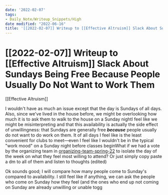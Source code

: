 ```yaml
---
date: '2022-02-07'
tags:
- Daily_Note/Writeup_Snippets/High
date modified: "2022-06-16"
title: '[[2022-02-07]] Writeup to [[Effective Altruism]] Slack About Sundays Being Free **Because** People Usually Do Not Want to Work Them'
---
```


# [[2022-02-07]] Writeup to [[Effective Altruism]] Slack About Sundays Being Free **Because** People Usually Do Not Want to Work Them
[[Effective Altruism]]

I wouldn't have as much an issue except that the day is Sundays of all days. Also, since we've lived in the house before, we might be overlooking how much it is to ask them to walk to the house on a Sunday nightI feel like we might be misinterpreting and that this availability is actually the side effect of unwillingness: that Sundays are generally free **_because_** people usually do not want to do work on them. It of all days I feel like is the least convenient for clubs to meet—even I feel like I wouldn't be in the typical "work mood" on a Sunday night before classes beginWhat if we had a vote by the organizing team in [organizing-team-spring-22](https://yaleea.slack.com/archives/C02DEQ0JVBN) to isolate the day of the week on what they feel most willing to attend? Or just simply copy paste a dm to all of them and listen to thoughts (edited)

Ok sounds good; I will compare how many people come to Sunday's compared to availability. I still feel like if anything, we can ask the people who come on Sunday how they feel (and the ones who end up not coming on Sunday are already unwilling or unable togg
